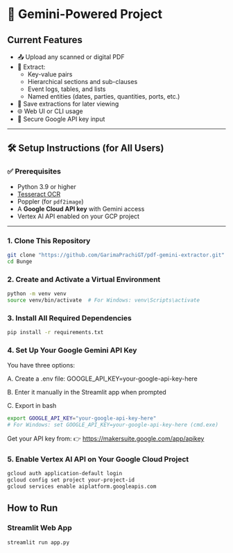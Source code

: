 # 📄 Gemini-Powered Project

## Current Features

- 📤 Upload any scanned or digital PDF
- 🤖 Extract:
  - Key-value pairs  
  - Hierarchical sections and sub-clauses  
  - Event logs, tables, and lists  
  - Named entities (dates, parties, quantities, ports, etc.)
- 💾 Save extractions for later viewing
- 🌐 Web UI or CLI usage
- 🔐 Secure Google API key input

---

## 🛠️ Setup Instructions (for All Users)

### ✅ Prerequisites

- Python 3.9 or higher  
- [Tesseract OCR](https://github.com/tesseract-ocr/tesseract)  
- Poppler (for `pdf2image`)  
- A **Google Cloud API key** with Gemini access  
- Vertex AI API enabled on your GCP project  

---

### 1. Clone This Repository

```bash
git clone "https://github.com/GarimaPrachiGT/pdf-gemini-extractor.git"
cd Bunge
```

### 2. Create and Activate a Virtual Environment

```bash
python -m venv venv
source venv/bin/activate  # For Windows: venv\Scripts\activate
```

### 3. Install All Required Dependencies

```bash
pip install -r requirements.txt
```

### 4. Set Up Your Google Gemini API Key

You have three options:

A. Create a .env file:
    GOOGLE_API_KEY=your-google-api-key-here

B. Enter it manually in the Streamlit app when prompted

C. Export in bash

```bash
export GOOGLE_API_KEY="your-google-api-key-here"
# For Windows: set GOOGLE_API_KEY=your-google-api-key-here (cmd.exe)
```

Get your API key from:
👉 https://makersuite.google.com/app/apikey

### 5. Enable Vertex AI API on Your Google Cloud Project

```bash
gcloud auth application-default login
gcloud config set project your-project-id
gcloud services enable aiplatform.googleapis.com
```

## How to Run

### Streamlit Web App

```bash
streamlit run app.py
```

